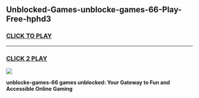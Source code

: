 
## Unblocked-Games-unblocke-games-66-Play-Free-hphd3
<h3>
<a href="https://premium76.site?title=unblocke-games-66&ref=15A">CLICK TO PLAY</a></h3>
<hr>

<h3>
<a href="https://premium76.site?title=unblocke-games-66&ref=15A">CLICK 2 PLAY</a>
  
</h3>

<a href="https://premium76.site?title=unblocke-games-66&ref=15A"><img src="https://clearcache.store/games.png"></a>


**unblocke-games-66 games unblocked: Your Gateway to Fun and Accessible Online Gaming**
